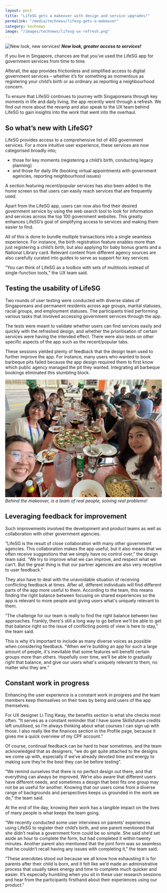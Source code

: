 ```yaml
---
layout: post
title: "LifeSG gets a makeover with design and service upgrades!"
permalink: "/media/technews/lifesg-gets-a-makeover"
category: technews
image: "/images/technews/lifesg-ux-refresh.png"
---
```


![New look, new services!](/images/technews/lifesg-ux-refresh.png)
***New look, greater access to services!*** 

If you live in Singapore, chances are that you’ve used the LifeSG app for government services from time to time. 

Afterall, the app provides frictionless and simplified access to digital government services – whether it’s for something as momentous as registering your child’s birth or as ordinary as reporting a neighbourhood concern.  

To ensure that LifeSG continues to journey with Singaporeans through key moments in life and daily living, the app recently went through a refresh. We find out more about the revamp and also speak to the UX team behind LifeSG to gain insights into the work that went into the overhaul. 

## So what’s new with LifeSG?
LifeSG provides access to a comprehensive list of 400 government services. For a more intuitive user experience, these services are now categorised broadly into;

- those for key moments (registering a child’s birth, conducting legacy planning) 
- and those for daily life (booking virtual appointments with government agencies, reporting neighbourhood issues) 

A section featuring recent/popular services has also been added to the home screen so that users can easily reach services that are frequently used. 

Apart from the LifeSG app, users can now also find their desired government service by using the web search tool to look for information and services across the top 100 government websites. This greatly enhances LifeSG’s goal of simplifying access to services and making them easier to find. 

All of this is done to bundle multiple transactions into a single seamless experience. For instance, the birth registration feature enables more than just registering a child’s birth, but also applying for baby bonus grants and a National Library card. Relevant content from different agency sources are also carefully curated into guides to serve as support for key services.

“You can think of LifeSG as a toolbox with sets of multitools instead of single-function tools,” the UX team said. 

## Testing the usability of LifeSG

Two rounds of user testing were conducted with diverse slates of Singaporeans and permanent residents across age groups, marital statuses, racial groups, and employment statuses. The participants tried performing various tasks that involved accessing government services through the app. 

The tests were meant to validate whether users can find services easily and quickly with the refreshed design, and whether the prioritisation of certain services were having the intended effect. There were also tests on other specific aspects of the app such as the recent/popular tabs. 

These sessions yielded plenty of feedback that the design team used to further improve the app. For instance, many users who wanted to book barbeque pits failed because the app design required them to first know which public agency managed the pit they wanted. Integrating all barbeque bookings eliminated this stumbling block. 

![The team behind the makeover](/images/technews/lifesg-ux-refresh2.jpg)
*Behind the makeover, is a team of real people, solving real problems!* 

## Leveraging feedback for improvement

Such improvements involved the development and product teams as well as collaboration with other government agencies. 

“LifeSG is the result of close collaboration with many other government agencies. This collaboration makes the app useful, but it also means that we often receive suggestions that we simply have no control over,” the design team said. “We try to improve what we can improve, and respect what we can't. But the great thing is that our partner agencies are also very receptive to user feedback.”

They also have to deal with the unavoidable situation of receiving conflicting feedback at times. After all, different individuals will find different parts of the app more useful to them. According to the team, this means finding the right balance between focusing on shared experiences so the app is relevant to more people and giving users what's uniquely relevant to them. 

“The challenge for our team is really to find the right balance between two approaches. Frankly, there's still a long way to go before we'll be able to get that balance right so the issue of conflicting points of view is here to stay,” the team said. 

This is why it’s important to include as many diverse voices as possible when considering feedback. “When we're building an app for such a large amount of people, it's inevitable that some features will benefit certain groups more than others. Hopefully over time, we'll be able to gradually right that balance, and give our users what's uniquely relevant to them, no matter who they are.”

## Constant work in progress 

Enhancing the user experience is a constant work in progress and the team members keep themselves on their toes by being avid users of the app themselves. 

For UX designer Li Ting Kway, the benefits section is what she checks most often. “It serves as a constant reminder that I have some Skillsfuture credits left unutilised, so I’m always thinking about what courses I can sign up with those. I also really like the finances section in the Profile page, because it gives me a quick overview of my CPF account.”

Of course, continual feedback can be hard to hear sometimes, and the team acknowledged that as designers, “we do get quite attached to the designs we come up with, especially if we’ve already devoted time and energy to making sure they’re the best they can be before testing”.

“We remind ourselves that there is no perfect design out there, and that everything can always be improved. We’re also aware that different users have different needs, and sometimes a design that best fits one group may not be as useful for another. Knowing that our users come from a diverse range of backgrounds and perspectives keeps us grounded in the work we do,” the team said.

At the end of the day, knowing their work has a tangible impact on the lives of many people is what keeps the team going. 

“We recently conducted some user interviews on parents’ experiences using LifeSG to register their child’s birth, and one parent mentioned that she didn’t realise a government form could be so simple. She said she’d set aside an hour to complete the form, but had completed it within twenty minutes. Another parent also mentioned that the joint form was so seamless that he couldn’t recall having any issues with completing it,” the team said. 

“These anecdotes stood out because we all know how exhausting it is for parents after their child is born, and it felt like we’d made an administrative process that usually takes energy and time to complete much quicker and easier. It’s especially humbling when you sit in these user research sessions and hear from the participants firsthand about their experiences using our product.” 
